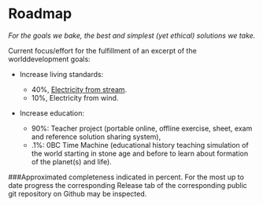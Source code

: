 Roadmap
===

*For the goals we bake, the best and simplest (yet ethical) solutions we take.*


Current focus/effort for the fulfillment of an excerpt of the worlddevelopment goals:


* Increase living standards:
  * 40%, <a href="https://github.com/worlddevelopment/electricity_from_stream">Electricity from stream</a>.
  * 10%, Electricity from wind.

* Increase education:
  * 90%: Teacher project (portable online, offline exercise, sheet, exam and reference solution sharing system),
  * .1%: 0BC Time Machine (educational history teaching simulation of the world starting in stone age and before to learn about formation of the planet(s) and life).


###Approximated completeness
indicated in percent.
For the most up to date progress the corresponding Release tab of the corresponding public git repository on Github may be inspected.

